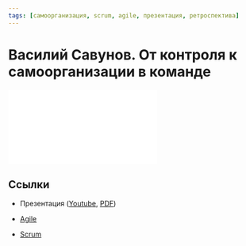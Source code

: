 ```yaml
---
tags: [самоорганизация, scrum, agile, презентация, ретроспектива]
---
```

# Василий Савунов. От контроля к самоорганизации в команде

![Савунов - От контроля к самоорганизации в команде.pdf](../assets/%D0%A1%D0%B0%D0%B2%D1%83%D0%BD%D0%BE%D0%B2%20-%20%D0%9E%D1%82%20%D0%BA%D0%BE%D0%BD%D1%82%D1%80%D0%BE%D0%BB%D1%8F%20%D0%BA%20%D1%81%D0%B0%D0%BC%D0%BE%D0%BE%D1%80%D0%B3%D0%B0%D0%BD%D0%B8%D0%B7%D0%B0%D1%86%D0%B8%D0%B8%20%D0%B2%20%D0%BA%D0%BE%D0%BC%D0%B0%D0%BD%D0%B4%D0%B5.pdf)

## Ссылки

* Презентация ([Youtube](https://www.youtube.com/watch?v=8syJliPlMbQ), [PDF](https://drive.google.com/file/d/1kU6l4gMN20gK2s7kBpXkhsY56eME9D4F/view?usp=sharing))

* [Agile](Agile.md)
* [Scrum](Scrum.md)
